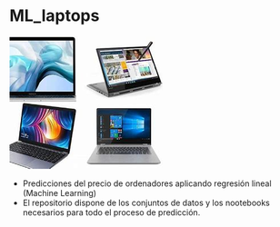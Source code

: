 # ML_laptops
![alt text](image.png)


- Predicciones del precio de ordenadores aplicando regresión lineal (Machine Learning)
- El repositorio dispone de los conjuntos de datos y los nootebooks necesarios para todo el proceso de predicción.